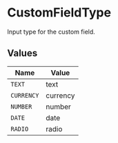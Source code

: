 # CustomFieldType

Input type for the custom field.


## Values

| Name       | Value      |
| ---------- | ---------- |
| `TEXT`     | text       |
| `CURRENCY` | currency   |
| `NUMBER`   | number     |
| `DATE`     | date       |
| `RADIO`    | radio      |